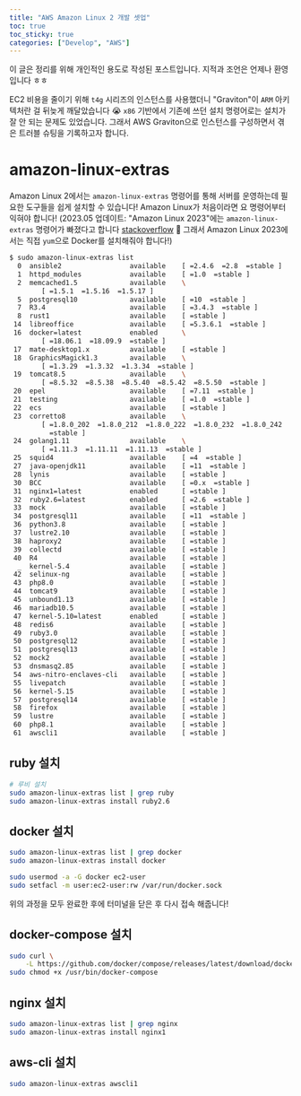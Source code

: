 ```yaml
---
title: "AWS Amazon Linux 2 개발 셋업"
toc: true
toc_sticky: true
categories: ["Develop", "AWS"]
---
```


이 글은 정리를 위해 개인적인 용도로 작성된 포스트입니다. 지적과 조언은 언제나 환영입니다 ㅎㅎ

EC2 비용을 줄이기 위해 `t4g` 시리즈의 인스턴스를 사용했더니 "Graviton"이 `ARM` 아키텍처란 걸 뒤늦게 깨달았습니다 😭
`x86` 기반에서 기존에 쓰던 설치 명령어로는 설치가 잘 안 되는 문제도 있었습니다. 그래서 AWS Graviton으로 인스턴스를 구성하면서 겪은 트러블 슈팅을 기록하고자 합니다.

# amazon-linux-extras

Amazon Linux 2에서는 `amazon-linux-extras` 명령어를 통해 서버를 운영하는데 필요한 도구들을 쉽게 설치할 수 있습니다! Amazon Linux가 처음이라면 요 명령어부터 익혀야 합니다! (2023.05 업데이트: "Amazon Linux 2023"에는 `amazon-linux-extras` 명령어가 빠졌다고 합니다 [stackoverflow](https://superuser.com/questions/1777045/amazon-linux-extras-command-not-found) 🥲 그래서 Amazon Linux 2023에서는 직접 `yum`으로 Docker를 설치해줘야 합니다!)

```bash
$ sudo amazon-linux-extras list
  0  ansible2                 available    [ =2.4.6  =2.8  =stable ]
  1  httpd_modules            available    [ =1.0  =stable ]
  2  memcached1.5             available    \
        [ =1.5.1  =1.5.16  =1.5.17 ]
  5  postgresql10             available    [ =10  =stable ]
  7  R3.4                     available    [ =3.4.3  =stable ]
  8  rust1                    available    [ =stable ]
 14  libreoffice              available    [ =5.3.6.1  =stable ]
 16  docker=latest            enabled      \
        [ =18.06.1  =18.09.9  =stable ]
 17  mate-desktop1.x          available    [ =stable ]
 18  GraphicsMagick1.3        available    \
        [ =1.3.29  =1.3.32  =1.3.34  =stable ]
 19  tomcat8.5                available    \
        [ =8.5.32  =8.5.38  =8.5.40  =8.5.42  =8.5.50  =stable ]
 20  epel                     available    [ =7.11  =stable ]
 21  testing                  available    [ =1.0  =stable ]
 22  ecs                      available    [ =stable ]
 23  corretto8                available    \
        [ =1.8.0_202  =1.8.0_212  =1.8.0_222  =1.8.0_232  =1.8.0_242
          =stable ]
 24  golang1.11               available    \
        [ =1.11.3  =1.11.11  =1.11.13  =stable ]
 25  squid4                   available    [ =4  =stable ]
 27  java-openjdk11           available    [ =11  =stable ]
 28  lynis                    available    [ =stable ]
 30  BCC                      available    [ =0.x  =stable ]
 31  nginx1=latest            enabled      [ =stable ]
 32  ruby2.6=latest           enabled      [ =2.6  =stable ]
 33  mock                     available    [ =stable ]
 34  postgresql11             available    [ =11  =stable ]
 36  python3.8                available    [ =stable ]
 37  lustre2.10               available    [ =stable ]
 38  haproxy2                 available    [ =stable ]
 39  collectd                 available    [ =stable ]
 40  R4                       available    [ =stable ]
  _  kernel-5.4               available    [ =stable ]
 42  selinux-ng               available    [ =stable ]
 43  php8.0                   available    [ =stable ]
 44  tomcat9                  available    [ =stable ]
 45  unbound1.13              available    [ =stable ]
 46  mariadb10.5              available    [ =stable ]
 47  kernel-5.10=latest       enabled      [ =stable ]
 48  redis6                   available    [ =stable ]
 49  ruby3.0                  available    [ =stable ]
 50  postgresql12             available    [ =stable ]
 51  postgresql13             available    [ =stable ]
 52  mock2                    available    [ =stable ]
 53  dnsmasq2.85              available    [ =stable ]
 54  aws-nitro-enclaves-cli   available    [ =stable ]
 55  livepatch                available    [ =stable ]
 56  kernel-5.15              available    [ =stable ]
 57  postgresql14             available    [ =stable ]
 58  firefox                  available    [ =stable ]
 59  lustre                   available    [ =stable ]
 60  php8.1                   available    [ =stable ]
 61  awscli1                  available    [ =stable ]
```

## ruby 설치

```bash
# 루비 설치
sudo amazon-linux-extras list | grep ruby
sudo amazon-linux-extras install ruby2.6
```

## docker 설치

```bash
sudo amazon-linux-extras list | grep docker
sudo amazon-linux-extras install docker

sudo usermod -a -G docker ec2-user
sudo setfacl -m user:ec2-user:rw /var/run/docker.sock
```

위의 과정을 모두 완료한 후에 터미널을 닫은 후 다시 접속 해줍니다!

## docker-compose 설치

```bash
sudo curl \
    -L https://github.com/docker/compose/releases/latest/download/docker-compose-$(uname -s)-$(uname -m) -o /usr/bin/docker-compose
sudo chmod +x /usr/bin/docker-compose
```

## nginx 설치

```bash
sudo amazon-linux-extras list | grep nginx
sudo amazon-linux-extras install nginx1
```

## aws-cli 설치

```bash
sudo amazon-linux-extras awscli1
```
